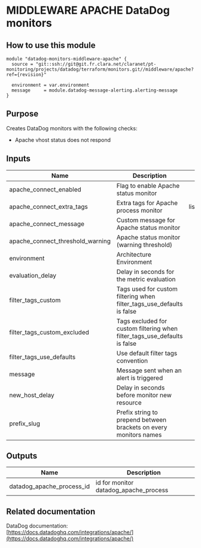 # MIDDLEWARE APACHE DataDog monitors

## How to use this module

```
module "datadog-monitors-middleware-apache" {
  source = "git::ssh://git@git.fr.clara.net/claranet/pt-monitoring/projects/datadog/terraform/monitors.git//middleware/apache?ref={revision}"

  environment = var.environment
  message     = module.datadog-message-alerting.alerting-message
}

```

## Purpose

Creates DataDog monitors with the following checks:

- Apache vhost status does not respond

## Inputs

| Name | Description | Type | Default | Required |
|------|-------------|:----:|:-----:|:-----:|
| apache\_connect\_enabled | Flag to enable Apache status monitor | string | `"true"` | no |
| apache\_connect\_extra\_tags | Extra tags for Apache process monitor | list(string) | `[]` | no |
| apache\_connect\_message | Custom message for Apache status monitor | string | `""` | no |
| apache\_connect\_threshold\_warning | Apache status monitor (warning threshold) | string | `"3"` | no |
| environment | Architecture Environment | string | n/a | yes |
| evaluation\_delay | Delay in seconds for the metric evaluation | string | `"15"` | no |
| filter\_tags\_custom | Tags used for custom filtering when filter_tags_use_defaults is false | string | `"*"` | no |
| filter\_tags\_custom\_excluded | Tags excluded for custom filtering when filter_tags_use_defaults is false | string | `""` | no |
| filter\_tags\_use\_defaults | Use default filter tags convention | string | `"true"` | no |
| message | Message sent when an alert is triggered | string | n/a | yes |
| new\_host\_delay | Delay in seconds before monitor new resource | string | `"300"` | no |
| prefix\_slug | Prefix string to prepend between brackets on every monitors names | string | `""` | no |

## Outputs

| Name | Description |
|------|-------------|
| datadog\_apache\_process\_id | id for monitor datadog_apache_process |

## Related documentation

DataDog documentation: [https://docs.datadoghq.com/integrations/apache/](https://docs.datadoghq.com/integrations/apache/)
